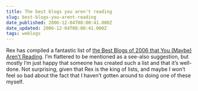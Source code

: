 ```yaml
---
title: The best blogs you aren't reading
slug: best-blogs-you-arent-reading
date_published: 2006-12-04T08:00:41.000Z
date_updated: 2006-12-04T08:00:41.000Z
tags: weblogs
---
```


Rex has compiled a fantastic list of [the Best Blogs of 2006 that You (Maybe) Aren’t Reading](http://www.fimoculous.com/archive/post-1825.cfm). I’m flattered to be mentioned as a see-also suggestion, but mostly I’m just happy that someone has created such a list and that it’s well-done. Not surprising, given that Rex is the king of lists, and maybe I won’t feel so bad about the fact that I haven’t gotten around to doing one of these myself.
